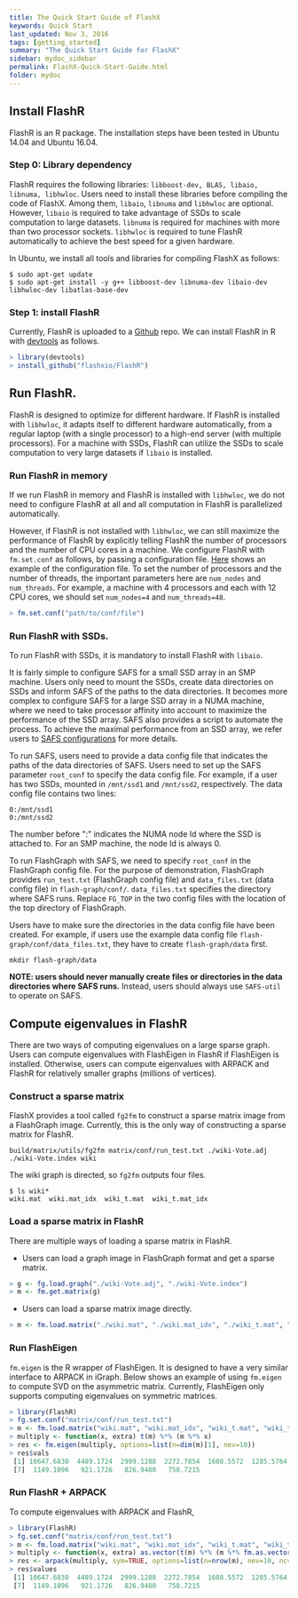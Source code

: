 ```yaml
---
title: The Quick Start Guide of FlashX
keywords: Quick Start
last_updated: Nov 3, 2016
tags: [getting_started]
summary: "The Quick Start Guide for FlashX"
sidebar: mydoc_sidebar
permalink: FlashX-Quick-Start-Guide.html
folder: mydoc
---
```


## Install FlashR

FlashR is an R package. The installation steps have been tested in Ubuntu 14.04
and Ubuntu 16.04.

### Step 0: Library dependency
FlashR requires the following libraries: `libboost-dev, BLAS, libaio, libnuma, libhwloc`.
Users need to install these libraries before compiling the code of FlashX.
Among them, `libaio`, `libnuma` and `libhwloc` are optional. However, `libaio`
is required to take advantage of SSDs to scale computation to large datasets.
`libnuma` is required for machines with more than two processor sockets. `libhwloc`
is required to tune FlashR automatically to achieve the best speed for a given
hardware.

In Ubuntu, we install all tools and libraries for compiling FlashX as follows:

```shell
$ sudo apt-get update
$ sudo apt-get install -y g++ libboost-dev libnuma-dev libaio-dev libhwloc-dev libatlas-base-dev
```

### Step 1: install FlashR
Currently, FlashR is uploaded to a [Github](https://github.com/flashxio/FlashR) repo.
We can install FlashR in R with [devtools](https://cran.r-project.org/web/packages/devtools/index.html)
as follows.

```R
> library(devtools)
> install_github("flashxio/FlashR")
```

## Run FlashR.

FlashR is designed to optimize for different hardware. If FlashR is installed
with `libhwloc`, it adapts itself to different hardware automatically, from
a regular laptop (with a single processor) to a high-end server (with multiple
processors). For a machine with
SSDs, FlashR can utilize the SSDs to scale computation to very large datasets
if `libaio` is installed.

### Run FlashR in memory
If we run FlashR in memory and FlashR is installed with `libhwloc`, we do not
need to configure FlashR at all and all computation in FlashR is parallelized
automatically.

However, if FlashR is not installed with `libhwloc`, we can still maximize
the performance of FlashR by explicitly telling FlashR the number of processors
and the number of CPU cores in a machine. We configure FlashR with
`fm.set.conf` as follows, by passing a configuration file.
[Here](https://github.com/flashxio/FlashX/blob/dev-zd/matrix/conf/run_test.txt)
shows an example of the configuration file. To set the number of processors and
the number of threads, the important parameters here are `num_nodes` and `num_threads`.
For example, a machine with 4 processors and each with 12 CPU cores, we should
set `num_nodes=4` and `num_threads=48`.

```R
> fm.set.conf("path/to/conf/file")
```

### Run FlashR with SSDs.
To run FlashR with SSDs, it is mandatory to install FlashR with `libaio`.

It is fairly simple to configure SAFS for a small SSD array in an SMP machine. Users only need to mount the SSDs, create data directories on SSDs and inform SAFS of the paths to the data directories. It becomes more complex to configure SAFS for a large SSD array in a NUMA machine, where we need to take processor affinity into account to maximize the performance of the SSD array. SAFS also provides a script to automate the process. To achieve the maximal performance from an SSD array, we refer users to [SAFS configurations](https://github.com/zheng-da/FlashX/wiki/SAFS-user-manual#configurations) for more details.

To run SAFS, users need to provide a data config file that indicates the paths of the data directories of SAFS. Users need to set up the SAFS parameter `root_conf` to specify the data config file. For example, if a user has two SSDs, mounted in `/mnt/ssd1` and `/mnt/ssd2`, respectively. The data config file contains two lines:
```
0:/mnt/ssd1
0:/mnt/ssd2
```
The number before ":" indicates the NUMA node Id where the SSD is attached to. For an SMP machine, the node Id is always 0.

To run FlashGraph with SAFS, we need to specify `root_conf` in the FlashGraph config file.
For the purpose of demonstration, FlashGraph provides `run_test.txt` (FlashGraph config file) and `data_files.txt` (data config file) in `flash-graph/conf/`. `data_files.txt` specifies the directory where SAFS runs. Replace `FG_TOP` in the two config files with the location of the top directory of FlashGraph.

Users have to make sure the directories in the data config file have been created. For example, if users use the example data config file `flash-graph/conf/data_files.txt`, they have to create `flash-graph/data` first.
```
mkdir flash-graph/data
```

**NOTE: users should never manually create files or directories in the data directories where SAFS runs.** Instead, users should always use `SAFS-util` to operate on SAFS.

## Compute eigenvalues in FlashR
There are two ways of computing eigenvalues on a large sparse graph. Users can compute eigenvalues with FlashEigen in FlashR if FlashEigen is installed. Otherwise, users can compute eigenvalues with ARPACK and FlashR for relatively smaller graphs (millions of vertices).

### Construct a sparse matrix
FlashX provides a tool called `fg2fm` to construct a sparse matrix image from a FlashGraph image. Currently, this is the only way of constructing a sparse matrix for FlashR.
```
build/matrix/utils/fg2fm matrix/conf/run_test.txt ./wiki-Vote.adj ./wiki-Vote.index wiki
```
The wiki graph is directed, so `fg2fm` outputs four files.
```
$ ls wiki*
wiki.mat  wiki.mat_idx  wiki_t.mat  wiki_t.mat_idx
```

### Load a sparse matrix in FlashR
There are multiple ways of loading a sparse matrix in FlashR.
* Users can load a graph image in FlashGraph format and get a sparse matrix.
```R
> g <- fg.load.graph("./wiki-Vote.adj", "./wiki-Vote.index")
> m <- fm.get.matrix(g)
```
* Users can load a sparse matrix image directly.
```R
> m <- fm.load.matrix("./wiki.mat", "./wiki.mat_idx", "./wiki_t.mat", "./wiki_t.mat_idx")
```

### Run FlashEigen
`fm.eigen` is the R wrapper of FlashEigen. It is designed to have a very similar interface to ARPACK in iGraph. Below shows an example of using `fm.eigen` to compute SVD on the asymmetric matrix. Currently, FlashEigen only supports computing eigenvalues on symmetric matrices.
```R
> library(FlashR)
> fg.set.conf("matrix/conf/run_test.txt")
> m <- fm.load.matrix("wiki.mat", "wiki.mat_idx", "wiki_t.mat", "wiki_t.mat_idx")
> multiply <- function(x, extra) t(m) %*% (m %*% x)
> res <- fm.eigen(multiply, options=list(n=dim(m)[1], nev=10))
> res$vals
 [1] 10647.6830  4489.1724  2999.1288  2272.7854  1608.5572  1285.5764
 [7]  1149.1096   921.1726   826.9480   758.7215
```

### Run FlashR + ARPACK
To compute eigenvalues with ARPACK and FlashR,
```R
> library(FlashR)
> fg.set.conf("matrix/conf/run_test.txt")
> m <- fm.load.matrix("wiki.mat", "wiki.mat_idx", "wiki_t.mat", "wiki_t.mat_idx")
> multiply <- function(x, extra) as.vector(t(m) %*% (m %*% fm.as.vector(x)))
> res <- arpack(multiply, sym=TRUE, options=list(n=nrow(m), nev=10, ncv=20))
> res$values
 [1] 10647.6830  4489.1724  2999.1288  2272.7854  1608.5572  1285.5764
 [7]  1149.1096   921.1726   826.9480   758.7215
```
